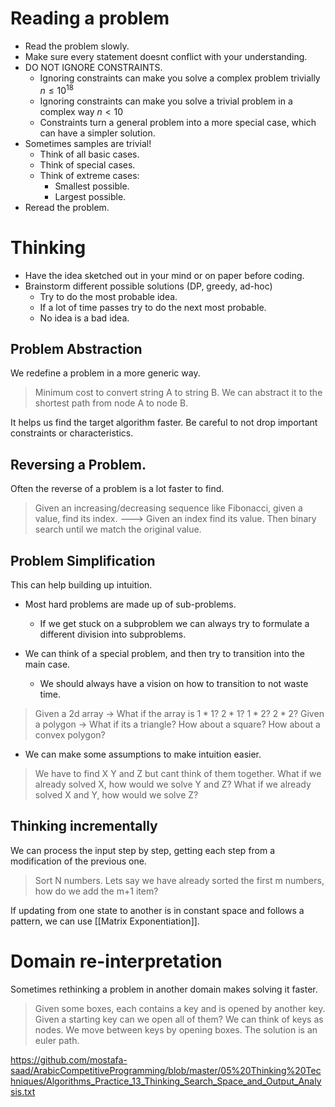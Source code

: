 # Reading a problem
- Read the problem slowly.
- Make sure every statement doesnt conflict with your understanding.
- DO NOT IGNORE CONSTRAINTS.
	- Ignoring constraints can make you solve a complex problem trivially $n\le10^{18}$ 
	- Ignoring constraints can make you solve a trivial problem in a complex way $n<10$
	- Constraints turn a general problem into a more special case, which can have a simpler solution.
- Sometimes samples are trivial!
	- Think of all basic cases.
	- Think of special cases.
	- Think of extreme cases:
		- Smallest possible.
		- Largest possible.
- Reread the problem.
# Thinking 
- Have the idea sketched out in your mind or on paper before coding.
- Brainstorm different possible solutions (DP, greedy, ad-hoc)
	- Try to do the most probable idea.
	- If a lot of time passes try to do the next most probable.
	- No idea is a bad idea.

## Problem Abstraction
We redefine a problem in a more generic way.
>Minimum cost to convert string A to string B.
>We can abstract it to the shortest path from node A to node B.

It helps us find the target algorithm faster.
Be careful to not drop important constraints or characteristics. 

## Reversing a Problem.
Often the reverse of a problem is a lot faster to find.
>Given an increasing/decreasing sequence like Fibonacci, given a value, find its index. --->
>Given an index find its value. 
>Then binary search until we match the original value.

## Problem Simplification
This can help building up intuition.

- Most hard problems are made up of sub-problems.
	- If we get stuck on a subproblem we can always try to formulate a different division into subproblems.

- We can think of a special problem, and then try to transition into the main case.
	- We should always have a vision on how to transition to not waste time.
>Given a 2d array -> What if the array is $1*1$? $2*1$? $1*2$? $2*2$?
>Given a polygon -> What if its a triangle? How about a square? How about a convex polygon?

- We can make some assumptions to make intuition easier.
>We have to find X Y and Z but cant think of them together.
>What if we already solved X, how would we solve Y and Z? What if we already solved X and Y, how would we solve Z?

## Thinking incrementally
We can process the input step by step, getting each step from a modification of the previous one.
>Sort N numbers. 
>Lets say we have already sorted the first m numbers, how do we add the m+1 item?

If updating from one state to another is in constant space and follows a pattern, we can use [[Matrix Exponentiation]].

# Domain re-interpretation
Sometimes rethinking a problem in another domain makes solving it faster.

>Given some boxes, each contains a key and is opened by another key. Given a starting key can we open all of them? 
>We can think of keys as nodes. We move between keys by opening boxes. The solution is an euler path.

https://github.com/mostafa-saad/ArabicCompetitiveProgramming/blob/master/05%20Thinking%20Techniques/Algorithms_Practice_13_Thinking_Search_Space_and_Output_Analysis.txt